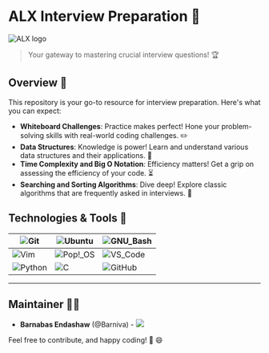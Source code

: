 
# ALX Interview Preparation :rocket:
![ALX logo](https://www.alxafrica.com/wp-content/uploads/2022/01/header-logo.png)
> Your gateway to mastering crucial interview questions! :trophy:

## Overview :book:
This repository is your go-to resource for interview preparation. Here's what you can expect:

* **Whiteboard Challenges**: Practice makes perfect! Hone your problem-solving skills with real-world coding challenges. :pencil2:
* **Data Structures**: Knowledge is power! Learn and understand various data structures and their applications. :brain:
* **Time Complexity and Big O Notation**: Efficiency matters! Get a grip on assessing the efficiency of your code. :hourglass_flowing_sand:
* **Searching and Sorting Algorithms**: Dive deep! Explore classic algorithms that are frequently asked in interviews. :diving_mask:

## Technologies & Tools :wrench:

| ![Git](https://img.shields.io/badge/≡-Git-F05032?logo=git&style=flat-square&labelColor=282828) | ![Ubuntu](https://img.shields.io/badge/≡-Ubuntu-E95420?&style=flat-square&logo=Ubuntu&labelColor=282828) | ![GNU_Bash](https://img.shields.io/badge/≡-GNU_Bash-4EAA25?logo=GNU-Bash&style=flat-square&labelColor=282828) |
|---|---|---|
| ![Vim](https://img.shields.io/badge/≡-Vim-019733?logo=Vim&style=flat-square&logoColor=019733&labelColor=282828) | ![Pop!_OS](https://img.shields.io/badge/≡-Pop!_OS-48B9C7?logo=Pop_OS&style=flat-square&labelColor=282828) | ![VS_Code](https://img.shields.io/badge/≡-VS_Code-007ACC?logo=visual-studio-code&style=flat-square&logoColor=007ACC&labelColor=282828) |
| ![Python](https://img.shields.io/badge/≡-Python-3776AB?logo=Python&style=flat-square&labelColor=282828) | ![C](https://img.shields.io/badge/≡-Language-A8B9CC?logo=C&style=flat-square&labelColor=282828) | ![GitHub](https://img.shields.io/badge/≡-GitHub-181717?logo=GitHub&style=flat-square&labelColor=282828) |

---

## Maintainer :man_technologist:
* **Barnabas Endashaw** (@Barniva) -
  [<img src="https://img.shields.io/badge/GitHub-181717.svg?&style=plastic&logo=github&logoColor=white"/>](https://github.com/Barniva)

Feel free to contribute, and happy coding! :rocket: :smile:
